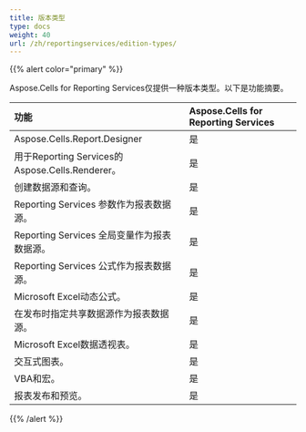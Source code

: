 ```yaml
---
title: 版本类型
type: docs
weight: 40
url: /zh/reportingservices/edition-types/
---
```


{{% alert color="primary" %}} 

Aspose.Cells for Reporting Services仅提供一种版本类型。以下是功能摘要。

|**功能**|**Aspose.Cells for Reporting Services**|
| :- | :- |
|Aspose.Cells.Report.Designer|是|
|用于Reporting Services的Aspose.Cells.Renderer。|是|
|创建数据源和查询。|是|
|Reporting Services 参数作为报表数据源。|是|
|Reporting Services 全局变量作为报表数据源。|是|
|Reporting Services 公式作为报表数据源。|是|
|Microsoft Excel动态公式。|是|
|在发布时指定共享数据源作为报表数据源。|是|
|Microsoft Excel数据透视表。|是|
|交互式图表。|是|
|VBA和宏。|是|
|报表发布和预览。|是|
{{% /alert %}}

